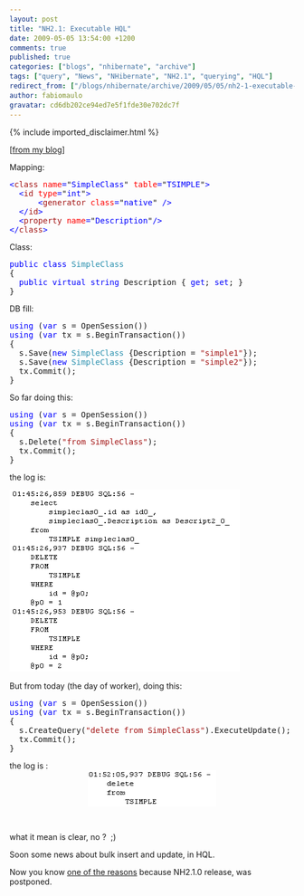 ```yaml
---
layout: post
title: "NH2.1: Executable HQL"
date: 2009-05-05 13:54:00 +1200
comments: true
published: true
categories: ["blogs", "nhibernate", "archive"]
tags: ["query", "News", "NHibernate", "NH2.1", "querying", "HQL"]
redirect_from: ["/blogs/nhibernate/archive/2009/05/05/nh2-1-executable-hql.aspx/", "/blogs/nhibernate/archive/2009/05/05/nh2-1-executable-hql.html"]
author: fabiomaulo
gravatar: cd6db202ce94ed7e5f1fde30e702dc7f
---
```

{% include imported_disclaimer.html %}

<p>[<a href="http://fabiomaulo.blogspot.com/">from my blog</a>]</p>
<p>Mapping:</p>
<pre class="code"><span style="color: blue">&lt;</span><span style="color: #a31515">class </span><span style="color: red">name</span><span style="color: blue">=</span>"<span style="color: blue">SimpleClass</span>" <span style="color: red">table</span><span style="color: blue">=</span>"<span style="color: blue">TSIMPLE</span>"<span style="color: blue">&gt;<br />  &lt;</span><span style="color: #a31515">id </span><span style="color: red">type</span><span style="color: blue">=</span>"<span style="color: blue">int</span>"<span style="color: blue">&gt;<br />      &lt;</span><span style="color: #a31515">generator </span><span style="color: red">class</span><span style="color: blue">=</span>"<span style="color: blue">native</span>" <span style="color: blue">/&gt;<br />  &lt;/</span><span style="color: #a31515">id</span><span style="color: blue">&gt;<br />  &lt;</span><span style="color: #a31515">property </span><span style="color: red">name</span><span style="color: blue">=</span>"<span style="color: blue">Description</span>"<span style="color: blue">/&gt;<br />&lt;/</span><span style="color: #a31515">class</span><span style="color: blue">&gt;</span></pre>
<p>Class:</p>
<pre class="code"><span style="color: blue">public class </span><span style="color: #2b91af">SimpleClass<br /></span>{<br />  <span style="color: blue">public virtual string </span>Description { <span style="color: blue">get</span>; <span style="color: blue">set</span>; }<br />}</pre>
<p>DB fill:</p>
<pre class="code"><span style="color: blue">using </span>(<span style="color: blue">var </span>s = OpenSession())<br /><span style="color: blue">using </span>(<span style="color: blue">var </span>tx = s.BeginTransaction())<br />{<br />  s.Save(<span style="color: blue">new </span><span style="color: #2b91af">SimpleClass </span>{Description = <span style="color: #a31515">"simple1"</span>});<br />  s.Save(<span style="color: blue">new </span><span style="color: #2b91af">SimpleClass </span>{Description = <span style="color: #a31515">"simple2"</span>});<br />  tx.Commit();<br />}</pre>
<p>So far doing this:</p>
<pre class="code"><span style="color: blue">using </span>(<span style="color: blue">var </span>s = OpenSession())<br /><span style="color: blue">using </span>(<span style="color: blue">var </span>tx = s.BeginTransaction())<br />{<br />  s.Delete(<span style="color: #a31515">"from SimpleClass"</span>);<br />  tx.Commit();<br />}</pre>
<p>the log is:</p>
<p><a href="/cfs-file.ashx/__key/CommunityServer.Blogs.Components.WeblogFiles/nhibernate/OldDeleteLog_5F00_05C43778.png"><img border="0" width="407" src="/images/posts/2009/05/05/OldDeleteLog_5F00_thumb_5F00_2C924DB8.png" alt="OldDeleteLog" height="321" style="border-top-width: 0px; display: inline; border-left-width: 0px; border-bottom-width: 0px; border-right-width: 0px" title="OldDeleteLog" /></a> <a href="http://11011.net/software/vspaste"></a></p>
<p>But from today (the day of worker), doing this:</p>
<pre class="code"><span style="color: blue">using </span>(<span style="color: blue">var </span>s = OpenSession())<br /><span style="color: blue">using </span>(<span style="color: blue">var </span>tx = s.BeginTransaction())<br />{<br />  s.CreateQuery(<span style="color: #a31515">"delete from SimpleClass"</span>).ExecuteUpdate();<br />  tx.Commit();<br />}</pre>
<p>the log is :<a href="/cfs-file.ashx/__key/CommunityServer.Blogs.Components.WeblogFiles/nhibernate/NewDeleteLog_5F00_653CF7C5.png"><img border="0" width="228" src="/images/posts/2009/05/05/NewDeleteLog_5F00_thumb_5F00_20FC9079.png" alt="NewDeleteLog" height="64" style="border-top-width: 0px; display: block; border-left-width: 0px; float: none; border-bottom-width: 0px; margin-left: auto; margin-right: auto; border-right-width: 0px" title="NewDeleteLog" /></a> </p>
<p>&nbsp;</p>
<p>what it mean is clear, no ?&nbsp; ;)</p>
<p>Soon some news about bulk insert and update, in HQL.</p>
<p>Now you know <span style="text-decoration: underline;">one of the reasons</span> because NH2.1.0 release, was postponed.</p>

